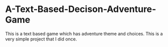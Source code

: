 # A-Text-Based-Decison-Adventure-Game
This is a text based game which has adventure theme and choices. This is a very simple project that I did once.
